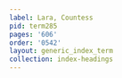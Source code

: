 ```yaml
---
label: Lara, Countess
pid: term285
pages: '606'
order: '0542'
layout: generic_index_term
collection: index-headings
---
```

